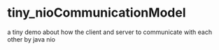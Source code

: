 # tiny_nioCommunicationModel
a tiny demo about how the client and server to communicate with each other by java nio
